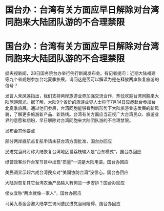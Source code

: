 # 国台办：台湾有关方面应早日解除对台湾同胞来大陆团队游的不合理禁限

# 国台办：台湾有关方面应早日解除对台湾同胞来大陆团队游的不合理禁限

据央视新闻，28日国务院台办举行例行新闻发布会。有记者提问：近期大陆福建等九个省规划参加台北夏季旅展。请问这是否可以解读为是在释放两岸恢复旅游的信号？

发言人朱凤莲指出，我们支持两岸旅游业界加强交流合作，热忱欢迎台湾同胞来大陆旅游观光。据了解，大陆9个省份的旅游业界人士将于7月14日应邀赴台参加台北夏季旅展。通过他们参展，台湾同胞能够看到新形势下大陆旅游业态发展的新风貌，了解更多旅游新产品、新路线。台湾有关方面应当正视广大台湾民众、旅游业界的意愿和期盼，早日解除对台湾同胞来大陆团队游的不合理禁限。

发布会其他要点

部分两岸直航点复航申请未获台湾方面批准，国台办回应

民进党当局污称大陆恢复台湾地区番荔枝输入是“台东模式”，国台办回应

绿营政客炒作台军节目中出现“质量”一词是大陆用语，国台办回应

美民调显示超六成台湾民众对“美国协防台湾”没信心，国台办回应

大陆对恢复其它台湾农渔产品输入有何进一步安排？国台办回应

侯友宜称“两岸就像一家人”，国台办回应

马英九基金会邀大陆学生访问遭民进党当局阻碍，国台办回应

